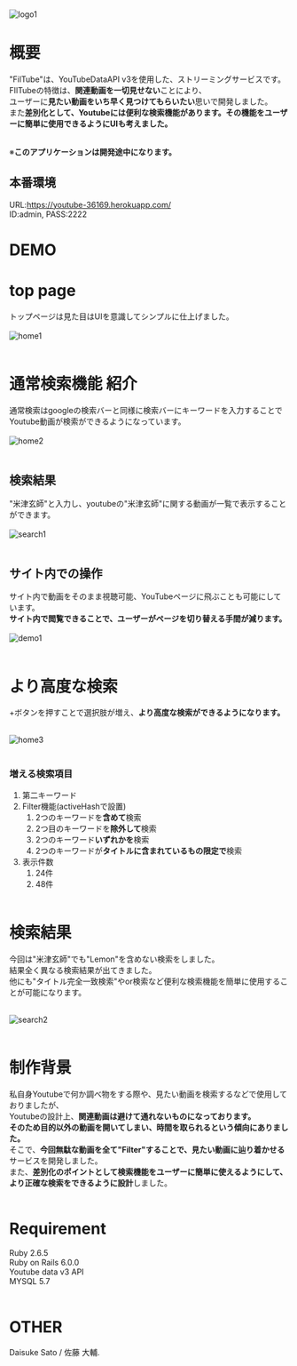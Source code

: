 <br>

![logo1](https://user-images.githubusercontent.com/87253195/150742958-80e2497b-22fe-4be5-83cf-9921035229df.png)

# 概要
"FilTube"は、YouTubeDataAPI v3を使用した、ストリーミングサービスです。<br>
FIlTubeの特徴は、**関連動画を一切見せない**ことにより、<br>
ユーザーに**見たい動画をいち早く見つけてもらいたい**思いで開発しました。<br>
また**差別化として、Youtubeには便利な検索機能があります。その機能をユーザーに簡単に使用できるようにUIも考えました。**<br>
<br>

※**このアプリケーションは開発途中になります。**

## 本番環境
URL:https://youtube-36169.herokuapp.com/
<br>
ID:admin, PASS:2222
<br>

# DEMO


# top page
トップページは見た目はUIを意識してシンプルに仕上げました。<br><br>
![home1](https://user-images.githubusercontent.com/87253195/150743345-02c21728-d6bc-42e7-a192-9523e5be0b70.png)<br><br>

# 通常検索機能 紹介
通常検索はgoogleの検索バーと同様に検索バーにキーワードを入力することで<br>
Youtube動画が検索ができるようになっています。<br><br>
![home2](https://user-images.githubusercontent.com/87253195/150743448-5e4548d2-4b2c-4c86-aecd-6e72a125ff5b.png)<br><br>

## 検索結果
"米津玄師"と入力し、youtubeの"米津玄師"に関する動画が一覧で表示することができます。<br><br>
![search1](https://user-images.githubusercontent.com/87253195/150743568-28f7d4ed-4a81-4e57-aa68-58794994f7bc.png)<br><br>

## サイト内での操作
サイト内で動画をそのまま視聴可能、YouTubeページに飛ぶことも可能にしています。<br>
**サイト内で閲覧できることで、ユーザーがページを切り替える手間が減ります。**<br><br>
![demo1](https://user-images.githubusercontent.com/87253195/150743549-748a8804-0932-458c-83a5-d0cc7480d3c4.png)<br><br>


# より高度な検索
+ボタンを押すことで選択肢が増え、**より高度な検索ができるようになります。**<br><br>

![home3](https://user-images.githubusercontent.com/87253195/150743495-d39fa43f-4447-47b8-be7b-92dae645d1d1.png)<br><br>

### 増える検索項目
1. 第二キーワード
1. Filter機能(activeHashで設置)
    1. 2つのキーワードを**含めて**検索
    1. 2つ目のキーワードを**除外して**検索
    1. 2つのキーワード**いずれかを**検索
    1. 2つのキーワードが**タイトルに含まれているもの限定で**検索
1. 表示件数
    1. 24件
    1. 48件
<br><br>



# 検索結果
今回は"米津玄師"でも"Lemon"を含めない検索をしました。<br>
結果全く異なる検索結果が出てきました。<br>
他にも"タイトル完全一致検索"やor検索など便利な検索機能を簡単に使用することが可能になります。<br><br>

![search2](https://user-images.githubusercontent.com/87253195/150743577-08782e0f-4ff7-499c-8064-8d4c8b572a7f.png)<br><br>


# 制作背景
私自身Youtubeで何か調べ物をする際や、見たい動画を検索するなどで使用しておりましたが、<br>
Youtubeの設計上、**関連動画は避けて通れないものになっております。**<br>
**そのため目的以外の動画を開いてしまい、時間を取られるという傾向にありました。**<br>
そこで、**今回無駄な動画を全て"Filter"することで、見たい動画に辿り着かせる**サービスを開発しました。<br>
また、**差別化のポイントとして検索機能をユーザーに簡単に使えるようにして、より正確な検索をできるように設計**しました。<br><br>


# Requirement
Ruby 2.6.5<br>
Ruby on Rails 6.0.0<br>
Youtube data v3 API<br>
MYSQL 5.7<br><br>


# OTHER
Daisuke Sato / 佐藤 大輔.